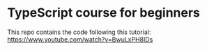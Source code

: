 # TypeScript course for beginners 

This repo contains the code following this tutorial: https://www.youtube.com/watch?v=BwuLxPH8IDs